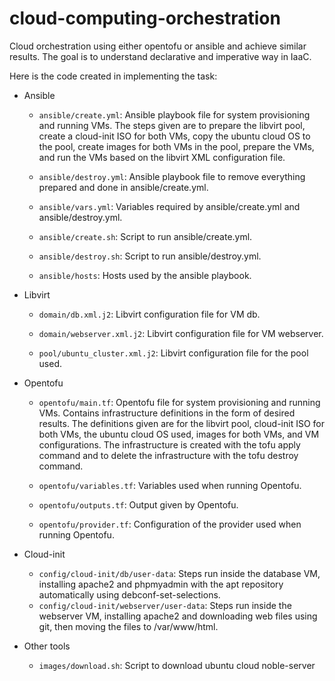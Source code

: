 # cloud-computing-orchestration
Cloud orchestration using either opentofu or ansible and achieve similar results. The goal is to understand declarative and imperative way in IaaC.

Here is the code created in implementing the task:
- Ansible
    - `ansible/create.yml`: Ansible playbook file for system provisioning and running VMs. The steps given are to prepare the libvirt pool, create a cloud-init ISO for both VMs, copy the ubuntu cloud OS to the pool, create images for both VMs in the pool, prepare the VMs, and run the VMs based on the libvirt XML configuration file.

    - `ansible/destroy.yml`: Ansible playbook file to remove everything prepared and done in ansible/create.yml.

    - `ansible/vars.yml`: Variables required by ansible/create.yml and ansible/destroy.yml.

    - `ansible/create.sh`: Script to run ansible/create.yml.

    - `ansible/destroy.sh`: Script to run ansible/destroy.yml.

    - `ansible/hosts`: Hosts used by the ansible playbook.

- Libvirt
    - `domain/db.xml.j2`: Libvirt configuration file for VM db.

    - `domain/webserver.xml.j2`: Libvirt configuration file for VM webserver.

    - `pool/ubuntu_cluster.xml.j2`: Libvirt configuration file for the pool used.

- Opentofu
    - `opentofu/main.tf`: Opentofu file for system provisioning and running VMs. Contains infrastructure definitions in the form of desired results. The definitions given are for the libvirt pool, cloud-init ISO for both VMs, the ubuntu cloud OS used, images for both VMs, and VM configurations. The infrastructure is created with the tofu apply command and to delete the infrastructure with the tofu destroy command.

    - `opentofu/variables.tf`: Variables used when running Opentofu.

    - `opentofu/outputs.tf`: Output given by Opentofu.

    - `opentofu/provider.tf`: Configuration of the provider used when running Opentofu.

- Cloud-init
    - `config/cloud-init/db/user-data`: Steps run inside the database VM, installing apache2 and phpmyadmin with the apt repository automatically using debconf-set-selections.
    - `config/cloud-init/webserver/user-data`: Steps run inside the webserver VM, installing apache2 and downloading web files using git, then moving the files to /var/www/html.
- Other tools
    - `images/download.sh`: Script to download ubuntu cloud noble-server